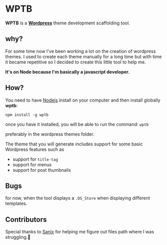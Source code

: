 # WPTB

**WPTB** is a [**Wordpress**](https://developer.wordpress.org/) theme development scaffolding tool.

## why?

For some time now I've been working a lot on the creation of wordpress themes. I used to create each theme manually for a long time but with time it became repetitive so I decided to create this little tool to help me.

**It's on Node because I'm basically a javascript developer.**

## How?

You need to have [Nodejs](https://nodejs.org/en/) install on your computer and then install globally **wptb**:

`npm install -g wptb`

once you have it installed, you will be able to run the command: `wptb`

preferably in the wordpress themes folder.

The theme that you will generate includes support for some basic Wordpress features such as

- support for `title-tag`
- support for menus
- support for post thumbnails

## Bugs

for now, when the tool displays a `.DS_Store` when displaying different templates.

## Contributors

Special thanks to [Sanix](https://twitter.com/sanixdarker) for helping me figure out files path where I was struggling.🎉
